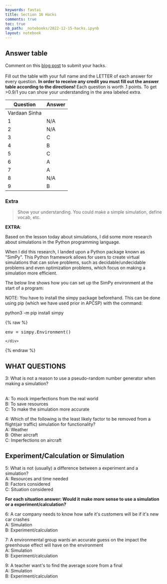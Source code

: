 ```yaml
---
keywords: fastai
title: Section 16 Hacks
comments: true
toc: true
nb_path: _notebooks/2022-12-15-hacks.ipynb
layout: notebook
---
```


<!--
#################################################
### THIS FILE WAS AUTOGENERATED! DO NOT EDIT! ###
#################################################
# file to edit: _notebooks/2022-12-15-hacks.ipynb
-->

<div class="container" id="notebook-container">
        
<div class="cell border-box-sizing text_cell rendered"><div class="inner_cell">
<div class="text_cell_render border-box-sizing rendered_html">
<h2 id="Answer-table">Answer table<a class="anchor-link" href="#Answer-table"> </a></h2><p>Comment on this <a href="https://edwinkuttappi.github.io/farmers/2022/11/17/hacks.html">blog post</a> to submit your hacks. <br> <br>
Fill out the table with your full name and the LETTER of each answer for every question. <strong>In order to receive any credit you must fill out the answer table according to the directions!</strong> Each question is worth .1 points. To get &gt;0.9/1 you can show your understanding in the area labeled extra.</p>
<table>
<thead><tr>
<th>Question</th>
<th>Answer</th>
</tr>
</thead>
<tbody>
<tr>
<td>Vardaan Sinha</td>
<td></td>
</tr>
<tr>
<td>1</td>
<td>N/A</td>
</tr>
<tr>
<td>2</td>
<td>N/A</td>
</tr>
<tr>
<td>3</td>
<td>C</td>
</tr>
<tr>
<td>4</td>
<td>B</td>
</tr>
<tr>
<td>5</td>
<td>C</td>
</tr>
<tr>
<td>6</td>
<td>A</td>
</tr>
<tr>
<td>7</td>
<td>A</td>
</tr>
<tr>
<td>8</td>
<td>N/A</td>
</tr>
<tr>
<td>9</td>
<td>B</td>
</tr>
</tbody>
</table>
<h3 id="Extra">Extra<a class="anchor-link" href="#Extra"> </a></h3><blockquote><p>Show your understanding. You could make a simple simulation, define vocab, etc.</p>
</blockquote>

</div>
</div>
</div>
<div class="cell border-box-sizing text_cell rendered"><div class="inner_cell">
<div class="text_cell_render border-box-sizing rendered_html">
<p><strong>EXTRA</strong>:</p>
<p>Based on the lesson today about simulations, I did some more research about simulations in the Python programming language.</p>
<p>When I did this research, I landed upon a Python package known as "SimPy". This Python framework allows for users to create virtual simulations that can solve problems, such as decidable/undecidable problems and even optimization problems, which focus on making a simulation more efficient.</p>
<p>The below line shows how you can set up the SimPy environment at the start of a program:</p>
<p>NOTE: You have to install the simpy package beforehand. This can be done using pip (which we have used prior in APCSP) with the command:</p>
<p>python3 -m pip install simpy</p>

</div>
</div>
</div>
    {% raw %}
    
<div class="cell border-box-sizing code_cell rendered">
<div class="input">

<div class="inner_cell">
    <div class="input_area">
<div class=" highlight hl-ipython3"><pre><span></span><span class="n">env</span> <span class="o">=</span> <span class="n">simpy</span><span class="o">.</span><span class="n">Environment</span><span class="p">()</span>
</pre></div>

    </div>
</div>
</div>

</div>
    {% endraw %}

<div class="cell border-box-sizing text_cell rendered"><div class="inner_cell">
<div class="text_cell_render border-box-sizing rendered_html">
<h2 id="WHAT-QUESTIONS">WHAT QUESTIONS<a class="anchor-link" href="#WHAT-QUESTIONS"> </a></h2><p>3: What is not a reason to use a pseudo-random number generator when making a simulation?</p>
<p><br>A: To mock imperfections from the real world<br>B: To save resources <br>C: To make the simulation more accurate<br></p>
<p>4: Which of the following is the least likely factor to be removed from a flight(air traffic) simulation for functionality?
<br>A: Weather<br>B: Other aircraft<br>C: Imperfections on aircraft</p>
<h2 id="Experiment/Calculation-or-Simulation">Experiment/Calculation or Simulation<a class="anchor-link" href="#Experiment/Calculation-or-Simulation"> </a></h2><p>5: What is not (usually) a difference between a experiment and a simulation?
<br>A: Resources and time needed <br>B: Factors considered <br>C: Situation considered</p>
<p><strong>For each situation answer: Would it make more sense to use a simulation or a experiment/calculation?</strong></p>
<p>6: A car company needs to know how safe it's customers will be if it's new car crashes
<br>A: Simulation <br>B: Experiment/calculation<br></p>
<p>7: A environmental group wants an accurate guess on the impact the greenhouse effect will have on the environment
<br>A: Simulation <br>B: Experiment/calculation<br></p>
<p>9: A teacher want's to find the average score from a final 
<br>A: Simulation <br>B: Experiment/calculation</p>

</div>
</div>
</div>
</div>
 

